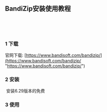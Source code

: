 ## BandiZip安装使用教程  

​    

​    

### 1 下载  

官网下载: [https://www.bandisoft.com/bandizip/](https://www.bandisoft.com/bandizip/ "https://www.bandisoft.com/bandizip/")       

### 2 安装  

​    安装6.29版本的免费

### 3 使用  




